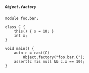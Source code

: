 ##### `Object.factory`

```
module foo.bar;

class C {
    this() { x = 10; }
    int x;
}

void main() {
    auto c = cast(C)
	    Object.factory("foo.bar.C");
    assert(c !is null && c.x == 10);
}
```

